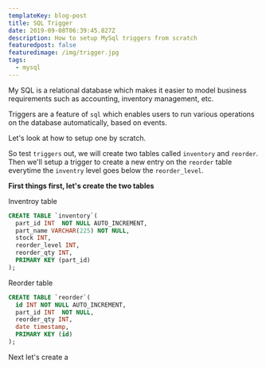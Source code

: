 ```yaml
---
templateKey: blog-post
title: SQL Trigger
date: 2019-09-08T06:39:45.827Z
description: How to setup MySql triggers from scratch
featuredpost: false
featuredimage: /img/trigger.jpg
tags:
  - mysql
---
```

My SQL is a relational database which makes it easier to model business requirements such as accounting, inventory management, etc.

Triggers are a feature of `sql` which enables users to run various operations on the database automatically, based on events.

Let's look at how to setup one by scratch.

So test `triggers` out, we will create two tables called `inventory` and `reorder`. Then we'll setup a trigger to create a new entry on the `reorder` table everytime the `inventry` level goes below the `reorder_level`.

**First things first, let's create the two tables**

Inventroy table

```sql
CREATE TABLE `inventory`(
  part_id INT  NOT NULL AUTO_INCREMENT,
  part_name VARCHAR(225) NOT NULL,
  stock INT,
  reorder_level INT,
  reorder_qty INT,
  PRIMARY KEY (part_id)
);
```

Reorder table

```sql
CREATE TABLE `reorder`(
  id INT NOT NULL AUTO_INCREMENT,
  part_id INT  NOT NULL,
  reorder_qty INT,
  date timestamp,
  PRIMARY KEY (id)
);
```

Next let's create a
